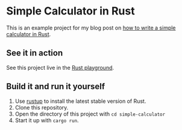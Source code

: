 # Simple Calculator in Rust

This is an example project for my blog post on [how to write a simple calculator in Rust](https://medium.com/@jannden/52bbd36b62b1).

## See it in action

See this project live in the [Rust playground](https://play.rust-lang.org/?version=stable&mode=debug&edition=2021&gist=b5fbea5ccce6fe8cd277fe0980f87428).

## Build it and run it yourself

1. Use [rustup](https://rustup.rs/) to install the latest stable version of Rust.
2. Clone this repository.
3. Open the directory of this project with `cd simple-calculator`
4. Start it up with `cargo run`.
